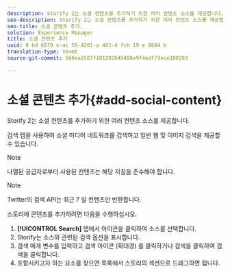 ```yaml
---
description: Storify 2는 소셜 컨텐츠를 추가하기 위한 여러 컨텐츠 소스를 제공합니다.
seo-description: Storify 2는 소셜 컨텐츠를 추가하기 위한 여러 컨텐츠 소스를 제공합니다.
seo-title: 소셜 콘텐츠 추가
solution: Experience Manager
title: 소셜 콘텐츠 추가
uuid: 0 bd 6579 e-ac 55-4201-a 403-4 fcb 19 e 8684 b
translation-type: tm+mt
source-git-commit: 566ea2587f101202045488e9f4edf73ece100293

---
```



# 소셜 콘텐츠 추가{#add-social-content}

Storify 2는 소셜 컨텐츠를 추가하기 위한 여러 컨텐츠 소스를 제공합니다.

검색 탭을 사용하여 소셜 미디어 네트워크를 검색하고 일반 웹 및 이미지 검색을 제공할 수 있습니다.

>[!NOTE]
>
>나열된 공급자로부터 사용된 컨텐츠는 해당 지침을 준수해야 합니다.

>[!NOTE]
>
>Twitter의 검색 API는 최근 7 일 컨텐츠만 반환합니다.

스토리에 콘텐츠를 추가하려면 다음을 수행하십시오.

1. **[!UICONTROL Search]** 탭에서 아이콘을 클릭하여 소스를 선택합니다.
1. Storify는 소스와 관련된 검색 옵션을 표시합니다.
1. 검색 매개 변수를 입력하고 검색 아이콘 (확대경) 를 클릭하거나 검색을 클릭하여 검색을 클릭합니다.
1. 포함시키고자 하는 요소를 찾으면 목록에서 스토리의 섹션으로 드래그하면 됩니다.
